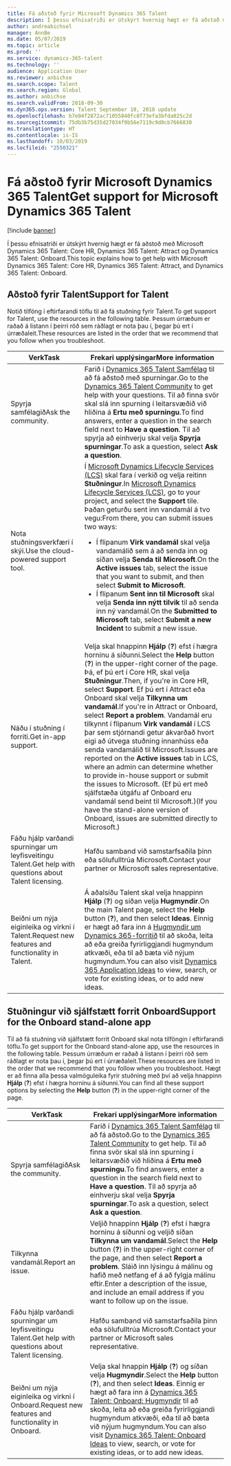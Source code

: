 ```yaml
---
title: Fá aðstoð fyrir Microsoft Dynamics 365 Talent
description: Í þessu efnisatriði er útskýrt hvernig hægt er fá aðstoð með Microsoft Dynamics 365 Talent.
author: andreabichsel
manager: AnnBe
ms.date: 05/07/2019
ms.topic: article
ms.prod: ''
ms.service: dynamics-365-talent
ms.technology: ''
audience: Application User
ms.reviewer: anbichse
ms.search.scope: Talent
ms.search.region: Global
ms.author: anbichse
ms.search.validFrom: 2018-09-30
ms.dyn365.ops.version: Talent September 10, 2018 update
ms.openlocfilehash: b7e04f2872ac71055840fc8f73efa3bfda025c2d
ms.sourcegitcommit: 75db3b75d35d27034f9b56e7119c9d0cb7666830
ms.translationtype: HT
ms.contentlocale: is-IS
ms.lasthandoff: 10/03/2019
ms.locfileid: "2550321"
---
```

# <a name="get-support-for-microsoft-dynamics-365-talent"></a><span data-ttu-id="da9fe-103">Fá aðstoð fyrir Microsoft Dynamics 365 Talent</span><span class="sxs-lookup"><span data-stu-id="da9fe-103">Get support for Microsoft Dynamics 365 Talent</span></span>

[!include [banner](includes/banner.md)]

<span data-ttu-id="da9fe-104">Í þessu efnisatriði er útskýrt hvernig hægt er fá aðstoð með Microsoft Dynamics 365 Talent: Core HR, Dynamics 365 Talent: Attract og Dynamics 365 Talent: Onboard.</span><span class="sxs-lookup"><span data-stu-id="da9fe-104">This topic explains how to get help with Microsoft Dynamics 365 Talent: Core HR, Dynamics 365 Talent: Attract, and Dynamics 365 Talent: Onboard.</span></span>

## <a name="support-for-talent"></a><span data-ttu-id="da9fe-105">Aðstoð fyrir Talent</span><span class="sxs-lookup"><span data-stu-id="da9fe-105">Support for Talent</span></span>

<span data-ttu-id="da9fe-106">Notið tilföng í eftirfarandi töflu til að fá stuðning fyrir Talent.</span><span class="sxs-lookup"><span data-stu-id="da9fe-106">To get support for Talent, use the resources in the following table.</span></span> <span data-ttu-id="da9fe-107">Þessum úrræðum er raðað á listann í þeirri röð sem ráðlagt er nota þau í, þegar þú ert í úrræðaleit.</span><span class="sxs-lookup"><span data-stu-id="da9fe-107">These resources are listed in the order that we recommend that you follow when you troubleshoot.</span></span>

| <span data-ttu-id="da9fe-108">Verk</span><span class="sxs-lookup"><span data-stu-id="da9fe-108">Task</span></span> | <span data-ttu-id="da9fe-109">Frekari upplýsingar</span><span class="sxs-lookup"><span data-stu-id="da9fe-109">More information</span></span> |
|------|------------------|
| <span data-ttu-id="da9fe-110">Spyrja samfélagið</span><span class="sxs-lookup"><span data-stu-id="da9fe-110">Ask the community.</span></span> | <span data-ttu-id="da9fe-111">Farið í [Dynamics 365 Talent Samfélag](https://community.dynamics.com/365/talent) til að fá aðstoð með spurningar.</span><span class="sxs-lookup"><span data-stu-id="da9fe-111">Go to the [Dynamics 365 Talent Community](https://community.dynamics.com/365/talent) to get help with your questions.</span></span> <span data-ttu-id="da9fe-112">Til að finna svör skal slá inn spurning í leitarsvæðið við hliðina á **Ertu með spurningu**.</span><span class="sxs-lookup"><span data-stu-id="da9fe-112">To find answers, enter a question in the search field next to **Have a question**.</span></span> <span data-ttu-id="da9fe-113">Til að spyrja að einhverju skal velja **Spyrja spurningar**.</span><span class="sxs-lookup"><span data-stu-id="da9fe-113">To ask a question, select **Ask a question**.</span></span> |
| <span data-ttu-id="da9fe-114">Nota stuðningsverkfæri í skýi.</span><span class="sxs-lookup"><span data-stu-id="da9fe-114">Use the cloud-powered support tool.</span></span> | <span data-ttu-id="da9fe-115">Í [Microsoft Dynamics Lifecycle Services (LCS)](https://lcs.dynamics.com/) skal fara í verkið og velja reitinn **Stuðningur**.</span><span class="sxs-lookup"><span data-stu-id="da9fe-115">In [Microsoft Dynamics Lifecycle Services (LCS)](https://lcs.dynamics.com/), go to your project, and select the **Support** tile.</span></span> <span data-ttu-id="da9fe-116">Þaðan geturðu sent inn vandamál á tvo vegu:</span><span class="sxs-lookup"><span data-stu-id="da9fe-116">From there, you can submit issues two ways:</span></span><ul><li><span data-ttu-id="da9fe-117">Í flipanum **Virk vandamál** skal velja vandamálið sem á að senda inn og síðan velja **Senda til Microsoft**.</span><span class="sxs-lookup"><span data-stu-id="da9fe-117">On the **Active issues** tab, select the issue that you want to submit, and then select **Submit to Microsoft**.</span></span></li><li><span data-ttu-id="da9fe-118">Í flipanum **Sent inn til Microsoft** skal velja **Senda inn nýtt tilvik** til að senda inn ný vandamál.</span><span class="sxs-lookup"><span data-stu-id="da9fe-118">On the **Submitted to Microsoft** tab, select **Submit a new Incident** to submit a new issue.</span></span></li></ul> |
| <span data-ttu-id="da9fe-119">Náðu í stuðning í forriti.</span><span class="sxs-lookup"><span data-stu-id="da9fe-119">Get in-app support.</span></span> | <span data-ttu-id="da9fe-120">Velja skal hnappinn **Hjálp** (**?**) efst í hægra horninu á síðunni.</span><span class="sxs-lookup"><span data-stu-id="da9fe-120">Select the **Help** button (**?**) in the upper-right corner of the page.</span></span> <span data-ttu-id="da9fe-121">Þá, ef þú ert í Core HR, skal velja **Stuðningur**.</span><span class="sxs-lookup"><span data-stu-id="da9fe-121">Then, if you're in Core HR, select **Support**.</span></span> <span data-ttu-id="da9fe-122">Ef þú ert í Attract eða Onboard skal velja **Tilkynna um vandamál**.</span><span class="sxs-lookup"><span data-stu-id="da9fe-122">If you're in Attract or Onboard, select **Report a problem**.</span></span> <span data-ttu-id="da9fe-123">Vandamál eru tilkynnt í flipanum **Virk vandamál** í LCS þar sem stjórnandi getur ákvarðað hvort eigi að útvega stuðning innanhúss eða senda vandamálið til Microsoft.</span><span class="sxs-lookup"><span data-stu-id="da9fe-123">Issues are reported on the **Active issues** tab in LCS, where an admin can determine whether to provide in-house support or submit the issues to Microsoft.</span></span> <span data-ttu-id="da9fe-124">(Ef þú ert með sjálfstæða útgáfu af Onboard eru vandamál send beint til Microsoft.)</span><span class="sxs-lookup"><span data-stu-id="da9fe-124">(If you have the stand-alone version of Onboard, issues are submitted directly to Microsoft.)</span></span> |
| <span data-ttu-id="da9fe-125">Fáðu hjálp varðandi spurningar um leyfisveitingu Talent.</span><span class="sxs-lookup"><span data-stu-id="da9fe-125">Get help with questions about Talent licensing.</span></span> | <span data-ttu-id="da9fe-126">Hafðu samband við samstarfsaðila þinn eða sölufulltrúa Microsoft.</span><span class="sxs-lookup"><span data-stu-id="da9fe-126">Contact your partner or Microsoft sales representative.</span></span> |
| <span data-ttu-id="da9fe-127">Beiðni um nýja eiginleika og virkni í Talent.</span><span class="sxs-lookup"><span data-stu-id="da9fe-127">Request new features and functionality in Talent.</span></span> | <span data-ttu-id="da9fe-128">Á aðalsíðu Talent skal velja hnappinn **Hjálp** (**?**) og síðan velja **Hugmyndir**.</span><span class="sxs-lookup"><span data-stu-id="da9fe-128">On the main Talent page, select the **Help** button (**?**), and then select **Ideas**.</span></span> <span data-ttu-id="da9fe-129">Einnig er hægt að fara inn á [Hugmyndir um Dynamics 365-forritið](https://experience.dynamics.com/ideas/) til að skoða, leita að eða greiða fyrirliggjandi hugmyndum atkvæði, eða til að bæta við nýjum hugmyndum.</span><span class="sxs-lookup"><span data-stu-id="da9fe-129">You can also visit [Dynamics 365 Application Ideas](https://experience.dynamics.com/ideas/) to view, search, or vote for existing ideas, or to add new ideas.</span></span> |

## <a name="support-for-the-onboard-stand-alone-app"></a><span data-ttu-id="da9fe-130">Stuðningur við sjálfstætt forrit Onboard</span><span class="sxs-lookup"><span data-stu-id="da9fe-130">Support for the Onboard stand-alone app</span></span>

<span data-ttu-id="da9fe-131">Til að fá stuðning við sjálfstætt forrit Onboard skal nota tilföngin í eftirfarandi töflu.</span><span class="sxs-lookup"><span data-stu-id="da9fe-131">To get support for the Onboard stand-alone app, use the resources in the following table.</span></span> <span data-ttu-id="da9fe-132">Þessum úrræðum er raðað á listann í þeirri röð sem ráðlagt er nota þau í, þegar þú ert í úrræðaleit.</span><span class="sxs-lookup"><span data-stu-id="da9fe-132">These resources are listed in the order that we recommend that you follow when you troubleshoot.</span></span> <span data-ttu-id="da9fe-133">Hægt er að finna alla þessa valmöguleika fyrir stuðning með því að velja hnappinn **Hjálp** (**?**) efst í hægra horninu á síðunni.</span><span class="sxs-lookup"><span data-stu-id="da9fe-133">You can find all these support options by selecting the **Help** button (**?**) in the upper-right corner of the page.</span></span>

| <span data-ttu-id="da9fe-134">Verk</span><span class="sxs-lookup"><span data-stu-id="da9fe-134">Task</span></span> | <span data-ttu-id="da9fe-135">Frekari upplýsingar</span><span class="sxs-lookup"><span data-stu-id="da9fe-135">More information</span></span> |
|------|------------------|
| <span data-ttu-id="da9fe-136">Spyrja samfélagið</span><span class="sxs-lookup"><span data-stu-id="da9fe-136">Ask the community.</span></span> | <span data-ttu-id="da9fe-137">Farið í [Dynamics 365 Talent Samfélag](https://community.dynamics.com/365/talent) til að fá aðstoð.</span><span class="sxs-lookup"><span data-stu-id="da9fe-137">Go to the [Dynamics 365 Talent Community](https://community.dynamics.com/365/talent) to get help.</span></span> <span data-ttu-id="da9fe-138">Til að finna svör skal slá inn spurning í leitarsvæðið við hliðina á **Ertu með spurningu**.</span><span class="sxs-lookup"><span data-stu-id="da9fe-138">To find answers, enter a question in the search field next to **Have a question**.</span></span> <span data-ttu-id="da9fe-139">Til að spyrja að einhverju skal velja **Spyrja spurningar**.</span><span class="sxs-lookup"><span data-stu-id="da9fe-139">To ask a question, select **Ask a question**.</span></span> |
| <span data-ttu-id="da9fe-140">Tilkynna vandamál.</span><span class="sxs-lookup"><span data-stu-id="da9fe-140">Report an issue.</span></span> | <span data-ttu-id="da9fe-141">Veljið hnappinn **Hjálp** (**?**) efst í hægra horninu á síðunni og veljið síðan **Tilkynna um vandamál**.</span><span class="sxs-lookup"><span data-stu-id="da9fe-141">Select the **Help** button (**?**) in the upper-right corner of the page, and then select **Report a problem**.</span></span> <span data-ttu-id="da9fe-142">Sláið inn lýsingu á málinu og hafið með netfang ef á að fylgja málinu eftir.</span><span class="sxs-lookup"><span data-stu-id="da9fe-142">Enter a description of the issue, and include an email address if you want to follow up on the issue.</span></span> |
| <span data-ttu-id="da9fe-143">Fáðu hjálp varðandi spurningar um leyfisveitingu Talent.</span><span class="sxs-lookup"><span data-stu-id="da9fe-143">Get help with questions about Talent licensing.</span></span> | <span data-ttu-id="da9fe-144">Hafðu samband við samstarfsaðila þinn eða sölufulltrúa Microsoft.</span><span class="sxs-lookup"><span data-stu-id="da9fe-144">Contact your partner or Microsoft sales representative.</span></span> |
| <span data-ttu-id="da9fe-145">Beiðni um nýja eiginleika og virkni í Onboard.</span><span class="sxs-lookup"><span data-stu-id="da9fe-145">Request new features and functionality in Onboard.</span></span> | <span data-ttu-id="da9fe-146">Velja skal hnappin **Hjálp** (**?**) og síðan velja **Hugmyndir**.</span><span class="sxs-lookup"><span data-stu-id="da9fe-146">Select the **Help** button (**?**), and then select **Ideas**.</span></span> <span data-ttu-id="da9fe-147">Einnig er hægt að fara inn á [Dynamics 365 Talent: Onboard: Hugmyndir](https://experience.dynamics.com/ideas/categories/?forum=569a7fb2-8327-e911-a95a-000d3a4f3883&forumName=Dynamics%20365%20for%20Talent%3A%20Onboard) til að skoða, leita að eða greiða fyrirliggjandi hugmyndum atkvæði, eða til að bæta við nýjum hugmyndum.</span><span class="sxs-lookup"><span data-stu-id="da9fe-147">You can also visit [Dynamics 365 Talent: Onboard Ideas](https://experience.dynamics.com/ideas/categories/?forum=569a7fb2-8327-e911-a95a-000d3a4f3883&forumName=Dynamics%20365%20for%20Talent%3A%20Onboard) to view, search, or vote for existing ideas, or to add new ideas.</span></span> |
